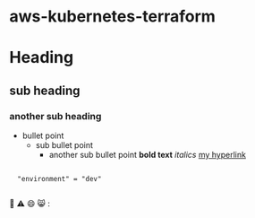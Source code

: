 # aws-kubernetes-terraform

# Heading
## sub heading
### another sub heading
- bullet point
  - sub bullet point
    - another sub bullet  point
**bold text**
_italics_
[my hyperlink](https://www.google.com/)
```hcl
 
  "environment" = "dev"  
  
```
:memo:
:warning:
:smile:
😸 :
